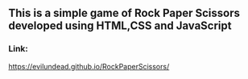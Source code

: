## This is a simple game of Rock Paper Scissors developed using HTML,CSS and JavaScript 

### Link:
https://evilundead.github.io/RockPaperScissors/

